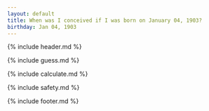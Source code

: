 ```yaml
---
layout: default
title: When was I conceived if I was born on January 04, 1903?
birthday: Jan 04, 1903
---
```


{% include header.md %}

{% include guess.md %}

{% include calculate.md %}

{% include safety.md %}

{% include footer.md %}



